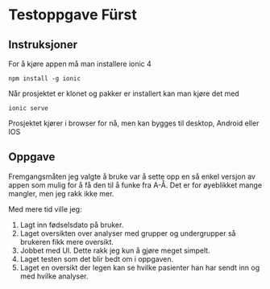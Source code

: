 # Testoppgave Fürst

## Instruksjoner
For å kjøre appen må man installere ionic 4

``npm install -g ionic``

Når prosjektet er klonet og pakker er installert kan man kjøre det med

``ionic serve``

Prosjektet kjører i browser for nå, men kan bygges til desktop, Android eller IOS

## Oppgave
Fremgangsmåten jeg valgte å bruke var å sette opp en så enkel versjon av appen som mulig for å få den til å funke fra A-Å. Det er for øyeblikket mange mangler, men jeg rakk ikke mer. 

Med mere tid ville jeg:
1. Lagt inn fødselsdato på bruker.
1. Laget oversikten over analyser med grupper og undergrupper så brukeren fikk mere oversikt.
1. Jobbet med UI. Dette rakk jeg kun å gjøre meget simpelt. 
1. Laget testen som det blir bedt om i oppgaven.
1. Laget en oversikt der legen kan se hvilke pasienter han har sendt inn og med hvilke analyser.
